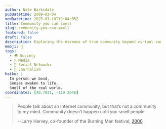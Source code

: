 ```yaml
---
author: Nate Barksdale
pubDatetime: 2009-03-04
modDatetime: 2025-03-10T19:04:05Z
title: Community you can smell
slug: community-you-can-smell
featured: false
draft: false
description: Exploring the essence of true community beyond virtual connections.
emoji: 👃
tags:
  - 🌍 Society
  - 📰 Media
  - 📱 Social Networks
  - 📝 Journalism
haiku: |
  In person we bond,  
  Senses awaken to life,  
  Smell of the real world.
coordinates: [40.7831, -119.2046]
---
```


> People talk about an Internet community, but that’s not a community to my mind. Community doesn’t happen until you smell people.
>
> --Larry Harvey, co-founder of the Burning Man festival, [2000](https://www.google.com/search?q=%222000%22%20zdnet.com.au)
